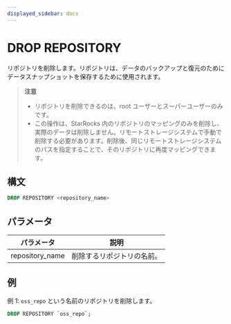 ```yaml
---
displayed_sidebar: docs
---
```


# DROP REPOSITORY

リポジトリを削除します。リポジトリは、データのバックアップと復元のためにデータスナップショットを保存するために使用されます。

> **注意**
>
> - リポジトリを削除できるのは、root ユーザーとスーパーユーザーのみです。
> - この操作は、StarRocks 内のリポジトリのマッピングのみを削除し、実際のデータは削除しません。リモートストレージシステムで手動で削除する必要があります。削除後、同じリモートストレージシステムのパスを指定することで、そのリポジトリに再度マッピングできます。

## 構文

```SQL
DROP REPOSITORY <repository_name>
```

## パラメータ

| **パラメータ**   | **説明**                       |
| --------------- | ------------------------------------- |
| repository_name | 削除するリポジトリの名前。 |

## 例

例 1: `oss_repo` という名前のリポジトリを削除します。

```SQL
DROP REPOSITORY `oss_repo`;
```